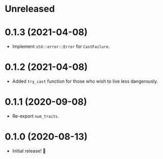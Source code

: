 # Unreleased

# 0.1.3 (2021-04-08)

- Implement `std::error::Error` for `CastFailure`.

# 0.1.2 (2021-04-08)

- Added `try_cast` function for those who wish to live less dangerously.

# 0.1.1 (2020-09-08)

- Re-export `num_traits`.

# 0.1.0 (2020-08-13)

- Initial release! 🎉
